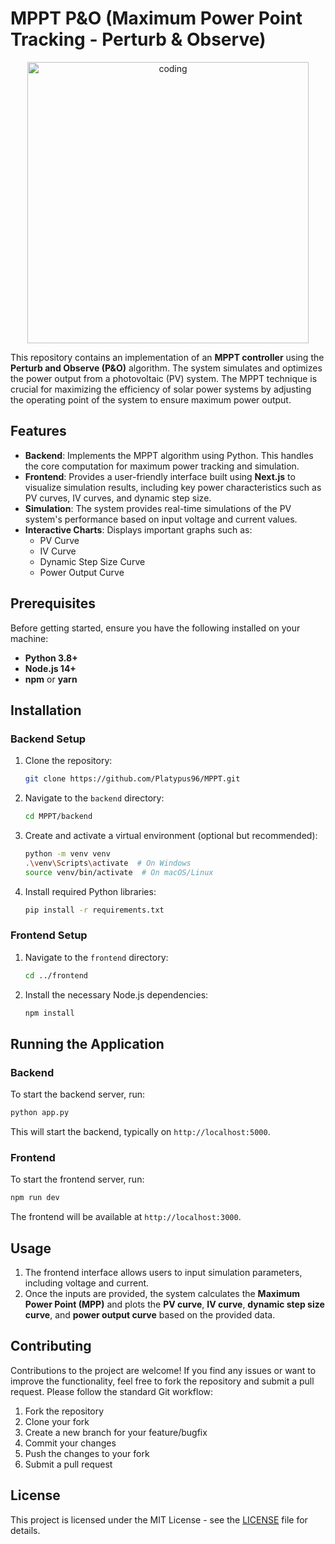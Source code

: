# MPPT P&O (Maximum Power Point Tracking - Perturb & Observe)

<p align="center">
<img align="center" alt="coding" width="450" src="[https://github.com/Platypus96/decentralised_music_marketplace/blob/main/Marketplace.jpg](https://github.com/Platypus96/MPPT-P-O/blob/main/Screenshot%202025-04-12%20223556.png)">
</p>

This repository contains an implementation of an **MPPT controller** using the **Perturb and Observe (P&O)** algorithm. The system simulates and optimizes the power output from a photovoltaic (PV) system. The MPPT technique is crucial for maximizing the efficiency of solar power systems by adjusting the operating point of the system to ensure maximum power output.

## Features

- **Backend**: Implements the MPPT algorithm using Python. This handles the core computation for maximum power tracking and simulation.
- **Frontend**: Provides a user-friendly interface built using **Next.js** to visualize simulation results, including key power characteristics such as PV curves, IV curves, and dynamic step size.
- **Simulation**: The system provides real-time simulations of the PV system's performance based on input voltage and current values.
- **Interactive Charts**: Displays important graphs such as:
  - PV Curve
  - IV Curve
  - Dynamic Step Size Curve
  - Power Output Curve

## Prerequisites

Before getting started, ensure you have the following installed on your machine:

- **Python 3.8+**
- **Node.js 14+**
- **npm** or **yarn**

## Installation

### Backend Setup

1. Clone the repository:

   ```bash
   git clone https://github.com/Platypus96/MPPT.git
   ```

2. Navigate to the `backend` directory:

   ```bash
   cd MPPT/backend
   ```

3. Create and activate a virtual environment (optional but recommended):

   ```bash
   python -m venv venv
   .\venv\Scripts\activate  # On Windows
   source venv/bin/activate  # On macOS/Linux
   ```

4. Install required Python libraries:

   ```bash
   pip install -r requirements.txt
   ```

### Frontend Setup

1. Navigate to the `frontend` directory:

   ```bash
   cd ../frontend
   ```

2. Install the necessary Node.js dependencies:

   ```bash
   npm install
   ```

## Running the Application

### Backend

To start the backend server, run:

```bash
python app.py
```

This will start the backend, typically on `http://localhost:5000`.

### Frontend

To start the frontend server, run:

```bash
npm run dev
```

The frontend will be available at `http://localhost:3000`.

## Usage

1. The frontend interface allows users to input simulation parameters, including voltage and current.
2. Once the inputs are provided, the system calculates the **Maximum Power Point (MPP)** and plots the **PV curve**, **IV curve**, **dynamic step size curve**, and **power output curve** based on the provided data.

## Contributing

Contributions to the project are welcome! If you find any issues or want to improve the functionality, feel free to fork the repository and submit a pull request. Please follow the standard Git workflow:

1. Fork the repository
2. Clone your fork
3. Create a new branch for your feature/bugfix
4. Commit your changes
5. Push the changes to your fork
6. Submit a pull request

## License

This project is licensed under the MIT License - see the [LICENSE](LICENSE) file for details.

